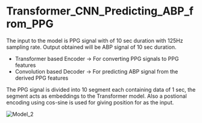 # Transformer_CNN_Predicting_ABP_from_PPG
The input to the model is PPG signal with of 10 sec duration with 125Hz sampling rate.
Output obtained will be ABP signal of 10 sec duration.

- Transformer based Encoder -> For converting PPG signals to PPG features
- Convolution based Decoder -> For predicting ABP signal from the derived PPG features

The PPG signal is divided into 10 segment each containing data of 1 sec, the segment acts as embeddings to the Transformer model. Also a postional encoding using cos-sine is used for giving position for as the input.
  
![Model_2](https://github.com/user-attachments/assets/8acf2ca5-de3e-4c88-98f6-67bdef3be36e)
